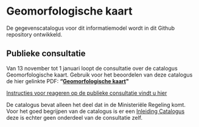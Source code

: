 # Geomorfologische kaart

De gegevenscatalogus voor dit informatiemodel wordt in dit Github repository ontwikkeld.

## Publieke consultatie
Van 13 november tot 1 januari loopt de consultatie over de catalogus Geomorfologische kaart. Gebruik voor het beoordelen van deze catalogus de hier gelinkte PDF:
**“[Geomorfologische kaart][1]"**

[Instructies voor reageren op de publieke consultatie vindt u hier][2]

De catalogus bevat alleen het deel dat in de Ministeriële Regeling komt. Voor het goed begrijpen van de catalogus is er een [Inleiding Catalogus][3] deze is echter geen onderdeel van de consultatie zelf. 

[1]: https://github.com/BROprogramma/GMM/raw/gh-pages/20181113_catalogus_Geomorfologische_kaart.pdf
[2]: https://github.com/BROprogramma/GMM/blob/gh-pages/consultatie-instructie.md
[3]: https://github.com/BROprogramma/GMM/raw/gh-pages/Inleiding%20catalogi%20modellen.pdf
